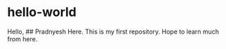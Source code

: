 # hello-world

Hello, ## Pradnyesh Here. 
This is my first repository.
Hope to learn much from here.
